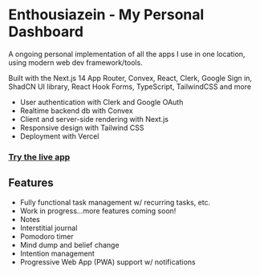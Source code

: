 # Enthousiazein - My Personal Dashboard

A ongoing personal implementation of all the apps I use in one location, using modern web dev framework/tools.

Built with the Next.js 14 App Router, Convex, React, Clerk, Google Sign in, ShadCN UI library, React Hook Forms, TypeScript, TailwindCSS and more
- User authentication with Clerk and Google OAuth
- Realtime backend db with Convex
- Client and server-side rendering with Next.js
- Responsive design with Tailwind CSS
- Deployment with Vercel

### [Try the live app](www.enthousiazein.me)

## Features

- Fully functional task management w/ recurring tasks, etc.
- Work in progress...more features coming soon!
- Notes
- Interstitial journal
- Pomodoro timer
- Mind dump and belief change
- Intention management
- Progressive Web App (PWA) support w/ notifications
